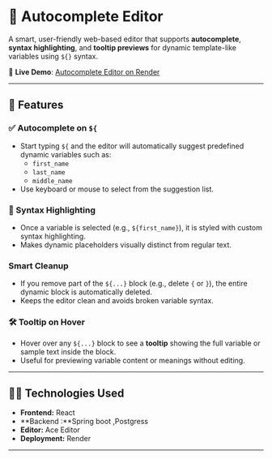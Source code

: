 # 📝 Autocomplete Editor

A smart, user-friendly web-based editor that supports **autocomplete**, **syntax highlighting**, and **tooltip previews** for dynamic template-like variables using `${}` syntax.

🔗 **Live Demo**: [Autocomplete Editor on Render](https://autocomplete-editor-frontend.onrender.com)

---

## 🚀 Features

### ✅ Autocomplete on `${`
- Start typing `${` and the editor will automatically suggest predefined dynamic variables such as:
  - `first_name`
  - `last_name`
  - `middle_name`
- Use keyboard or mouse to select from the suggestion list.

### 🎨 Syntax Highlighting
- Once a variable is selected (e.g., `${first_name}`), it is styled with custom syntax highlighting.
- Makes dynamic placeholders visually distinct from regular text.

###  Smart Cleanup
- If you remove part of the `${...}` block (e.g., delete `{` or `}`), the entire dynamic block is automatically deleted.
- Keeps the editor clean and avoids broken variable syntax.

### 🛠 Tooltip on Hover
- Hover over any `${...}` block to see a **tooltip** showing the full variable or sample text inside the block.
- Useful for previewing variable content or meanings without editing.

---

## 🧑‍💻 Technologies Used

- **Frontend:** React
- **Backend :**Spring boot ,Postgress
- **Editor:** Ace Editor
- **Deployment:** Render

---



